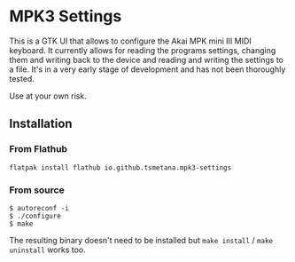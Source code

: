 # MPK3 Settings

This is a GTK UI that allows to configure the Akai MPK mini III MIDI keyboard.
It currently allows for reading the programs settings, changing them and writing
back to the device and reading and writing the settings to a file.
It's in a very early stage of development and has not been thoroughly tested.

Use at your own risk.

## Installation

### From Flathub

```
flatpak install flathub io.github.tsmetana.mpk3-settings
```

### From source

```
$ autoreconf -i
$ ./configure
$ make
```
The resulting binary doesn't need to be installed but `make install` / `make uninstall` works too.
